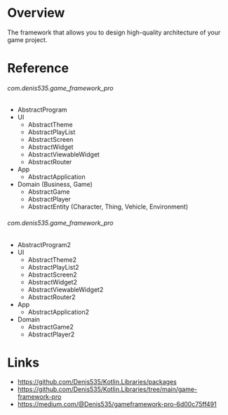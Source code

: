 # Overview

The framework that allows you to design high-quality architecture of your game project.

# Reference

###### com.denis535.game_framework_pro

- AbstractProgram
- UI
    - AbstractTheme
    - AbstractPlayList
    - AbstractScreen
    - AbstractWidget
    - AbstractViewableWidget
    - AbstractRouter
- App
    - AbstractApplication
- Domain (Business, Game)
    - AbstractGame
    - AbstractPlayer
    - AbstractEntity (Character, Thing, Vehicle, Environment)

###### com.denis535.game_framework_pro

- AbstractProgram2
- UI
    - AbstractTheme2
    - AbstractPlayList2
    - AbstractScreen2
    - AbstractWidget2
    - AbstractViewableWidget2
    - AbstractRouter2
- App
    - AbstractApplication2
- Domain
    - AbstractGame2
    - AbstractPlayer2

# Links

- https://github.com/Denis535/Kotlin.Libraries/packages
- https://github.com/Denis535/Kotlin.Libraries/tree/main/game-framework-pro
- https://medium.com/@Denis535/gameframework-pro-6d00c75ff491

